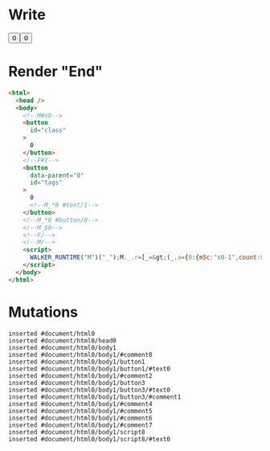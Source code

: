 # Write
  <!--M#s0--><button id=class>0</button><!--F#1--><button id=tags data-parent=0>0<!--M_*0 #text/1--></button><!--M_*0 #button/0--><!--M_$0--><!--F/--><!--M/--><script>WALKER_RUNTIME("M")("_");M._.r=[_=>(_.a={0:{m5c:"s0-1",count:0}}),0,"$compat_setScope",0,"__tests__/components/tags-counter.marko_0_count",0];M._.w();$MC=(window.$MC||[]).concat({"w":[["s0",0,{},{"f":1}]],"t":["__tests__/template.marko"]})</script>


# Render "End"
```html
<html>
  <head />
  <body>
    <!--M#s0-->
    <button
      id="class"
    >
      0
    </button>
    <!--F#1-->
    <button
      data-parent="0"
      id="tags"
    >
      0
      <!--M_*0 #text/1-->
    </button>
    <!--M_*0 #button/0-->
    <!--M_$0-->
    <!--F/-->
    <!--M/-->
    <script>
      WALKER_RUNTIME("M")("_");M._.r=[_=&gt;(_.a={0:{m5c:"s0-1",count:0}}),0,"$compat_setScope",0,"__tests__/components/tags-counter.marko_0_count",0];M._.w();$MC=(window.$MC||[]).concat({"w":[["s0",0,{},{"f":1}]],"t":["__tests__/template.marko"]})
    </script>
  </body>
</html>
```

# Mutations
```
inserted #document/html0
inserted #document/html0/head0
inserted #document/html0/body1
inserted #document/html0/body1/#comment0
inserted #document/html0/body1/button1
inserted #document/html0/body1/button1/#text0
inserted #document/html0/body1/#comment2
inserted #document/html0/body1/button3
inserted #document/html0/body1/button3/#text0
inserted #document/html0/body1/button3/#comment1
inserted #document/html0/body1/#comment4
inserted #document/html0/body1/#comment5
inserted #document/html0/body1/#comment6
inserted #document/html0/body1/#comment7
inserted #document/html0/body1/script8
inserted #document/html0/body1/script8/#text0
```